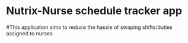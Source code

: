 # Nutrix-Nurse schedule tracker app
#This application aims to reduce the hassle of swaping shifts/duties assigned to nurses
